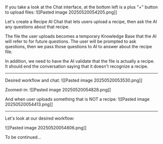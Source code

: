 If you take a look at the Chat interface, at the bottom left is a plus "+" button to upload files:
![[Pasted image 20250520054205.png]]

Let's create a Recipe AI Chat that lets users upload a recipe, then ask the AI any questions about that recipe.

The file the user uploads becomes a temporary Knowledge Base that the AI will refer to for future questions. The user will be prompted to ask questions, then we pass those questions to AI to answer about the recipe file.

In addition, we need to have the AI validate that the file is actually a recipe. It should end the conversation saying that it doesn't recognize a recipe.

---

Desired workflow and chat:
![[Pasted image 20250520053530.png]]

Zoomed-in:
![[Pasted image 20250520054828.png]]

And when user uploads something that is NOT a recipe:
![[Pasted image 20250520054413.png]]

---

Let's look at our desired workflow:

![[Pasted image 20250520054806.png]]

To be continued...